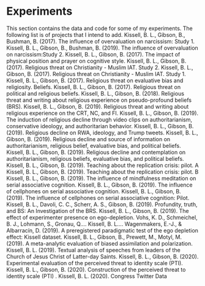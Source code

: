 # Experiments
This section contains the data and code for some of my experiments. The following list is of projects that I intend to add.
Kissell, B. L., Gibson, B., Bushman, B. (2017). The influence of overvaluation on narcissism: Study 1. 
Kissell, B. L., Gibson, B., Bushman, B. (2019). The influence of overvaluation on narcissism:Study 2. 
Kissell, B. L., Gibson, B. (2017). The impact of physical position and prayer on cognitive style.
Kissell, B. L., Gibson, B. (2017). Religious threat on Christianity - Muslim IAT. Study 2. 
Kissell, B. L., Gibson, B. (2017). Religious threat on Christianity - Muslim IAT. Study 1.
Kissell, B. L., Gibson, B. (2017). Religious threat on evaluative bias and religiosity. Beliefs.
Kissell, B. L., Gibson, B. (2017). Religious threat on political and religious beliefs.
Kissell, B. L., Gibson, B. (2018). Religious threat and writing about religious experience on pseudo-profound beliefs (BRS).
Kissell, B. L., Gibson, B. (2019). Religious threat and writing about religious experience on the CRT, NC, and FI. 
Kissell, B. L., Gibson, B. (2019). The induction of religious decline through video clips on authoritarianism, conservative ideology, and authoritarian behavior. 
Kissell, B. L., Gibson, B. (2019). Religious decline on RWA, ideology, and Trump tweets.
Kissell, B. L., Gibson, B. (2019). Religious decline and source of information on authoritarianism, religious belief, evaluative bias, and political beliefs.
Kissell, B. L., Gibson, B. (2019). Religious decline and contemplation on authoritarianism, religious beliefs, evaluative bias, and political beliefs.
Kissell, B. L., Gibson, B. (2019). Teaching about the replication crisis: pilot. A
Kissell, B. L., Gibson, B. (2019). Teaching about the replication crisis: pilot.  B
Kissell, B. L., Gibson, B. (2019). The influence of mindfulness meditation on serial associative cognition.
Kissell, B. L., Gibson, B. (2019). The influence of cellphones on serial associative cognition.
Kissell, B. L., Gibson, B. (2019). The influence of cellphones on serial associative cognition: Pilot. 
Kissell, B. L., Davoli, C. C., Scherr, A. S., Gibson, B. (2019). Profundity, truth, and BS: An Investigation of the BRS. 
Kissell, B. L., Gibson, B. (2019). The effect of experimenter presence on ego-depletion. 
Vohs, K. D., Schmeichel, B. J., Lohmann, S., Gronau, Q.… Kissell, B. L…. Wagenmakers, E.-J., & Albarracín, D. (2019). A preregistered paradigmatic test of the ego depletion effect: Kissell dataset.
Kissell, B. L., Gibson, B., Prewett, M., Motyl, M. (2019). A meta-analytic evaluation of biased assimilation and polarization.
Kissell, B. L. (2019). Textual analysis of speeches from leaders of the Church of Jesus Christ of Latter-day Saints.
Kissell, B. L., Gibson, B. (2020). Experimental evaluation of the perceived threat to identity scale (PTI).
Kissell, B. L., Gibson, B. (2020). Construction of the perceived threat to identity scale (PTI) .
Kissell, B. L. (2020). Congress Twitter Data